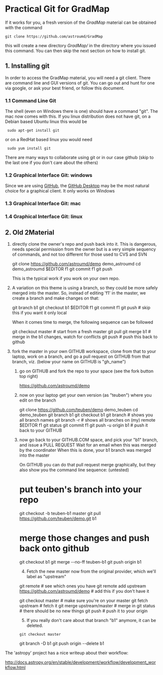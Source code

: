 # Practical Git for GradMap

If it works for you, a fresh version of the *GradMap*
material can be obtained with the command

    git clone https://github.com/astroumd/GradMap

this will create a new directory *GradMap/* in the directory where
you issued this command. You can then skip the next section on how
to install git.


## 1. Installing git

In order to access the GradMap material, you will need a git client. There
are command line and GUI versions of git. You can go out and hunt for one
via google, or ask your best friend, or follow this document.


### 1.1 Command Line Git

The shell (even on Windows there is one) should have a command "git".
The mac now comes with this. If you linux distribution does not have
git, on a Debian based Ubuntu linux this would be

     sudo apt-get install git
     
or on a RedHat based linux you would need

     sudo yum install git

There are many ways to collaborate using git or in our case github
(skip to the last one if you don't care about the others)

### 1.2 Graphical Interface Git: windows



Since we are using [GitHub](https://github.com), 
the [GitHub Desktop](https://desktop.github.com/) may be the most natural
choice for a graphical client. It only works on Windows

### 1.3 Graphical Interface Git: mac

### 1.4 Graphical Interface Git: linux



## 2. Old 2Material

1) directly clone the owner's repo and push back into it.
   This is dangerous, needs special permission from the owner
   but is a very simple sequency of commands, and not too different
   for those used to CVS and SVN

	git clone https://github.com/astroumd/demo  demo_astroumd
	cd demo_astroumd
	$EDITOR f1
        git commit f1
        git push

   This is the typical work if you work on your own repo.

2) A variation on this theme is using a branch, so they could be more safely
   merged into the master. So, instead of editing 'f1' in the master, we
   create a branch and make changes on that:


   	git branch b1
	git checkout b1
	$EDITOR f1
	git commit f1
	git push                   # skip this if you want it only local

   When it comes time to merge, the following sequence can be followed

   	git checkout master        # start from a fresh master
	git pull
	git merge b1               # merge in the b1 changes, watch for conflicts
	git push                   # push this back to github


3) fork the master in your own GITHUB workspace, clone from that to your laptop,
   work on a branch, and go a pull request on GITHUB from that branch, viz.
   (below your name on GITHUB is "gh_name")

   	1) go on GITHUB and fork the repo to your space
	   (see the fork button top right)
	   
	   https://github.com/astroumd/demo


	2) now on your laptop get your own version (as "teuben") where you edit
	   on the branch

	   git clone https://github.com/teuben/demo demo_teuben
	   cd demo_teuben
	   git branch b1
	   git checkout b1 
	   git branch               # shows you all branch names
	   git branch -r            # shows all branches on (my) remote
	   $EDITOR f1
	   git status
	   git commit f1
	   git push -u origin b1    # push it back to your GITHUB


	3) now go back to your GITHUB.COM space, and pick your "b1" branch,
	   and issue a PULL REQUEST
	   Wait for an email when this was merged by the coordinater
	   When this is done, your b1 branch was merged into the master
	   
	   On GITHUB you can do that pull request merge graphically, but they also
	   show you the command line sequence: (untested)
	   	# put teuben's branch into your repo
	   	git checkout -b teuben-b1 master
		git pull https://github.com/teuben/demo.git b1
		# merge those changes and push back onto github
		git checkout b1
		git merge --no-ff teuben-b1
		git push origin b1

        4) Fetch the new master now from the original provider, which we'll label as "upstream"

	   git remote                                                   # see which ones you have
	   git remote add upstream https://github.com/astroumd/demo     # add this if you don't have it

	   git checkout master                                          # make sure you're on your master
	   git fetch upstream                                           # fetch it
	   git merge upstream/master                                    # merge in 
	   git status                                                   # there should be no new things
	   git push                                                     # push it to your origin


         5) If you really don't care about that branch "b1" anymore, it can be deleted.

           git checkout master
	   git branch -D b1
	   git push origin --delete b1

The 'astropy' project has a nice writeup about their workflow:

http://docs.astropy.org/en/stable/development/workflow/development_workflow.html

